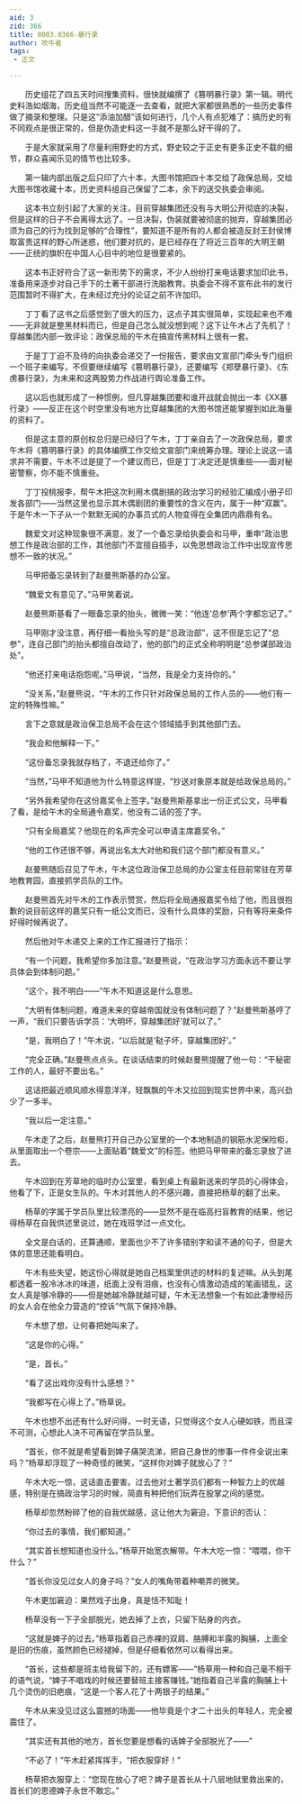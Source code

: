 ```yaml
---
aid: 3
zid: 366
title: 0003.0366-暴行录
author: 吹牛者
tags: 
 - 正文

---
```




　　历史组花了四五天时间搜集资料，很快就编撰了《篡明暴行录》第一辑。明代史料浩如烟海，历史组当然不可能逐一去查看，就把大家都很熟悉的一些历史事件做了摘录和整理。只是这“添油加醋”该如何进行，几个人有点犯难了：搞历史的有不同观点是很正常的，但是伪造史料这一手就不是那么好干得的了。

　　于是大家就采用了尽量利用野史的方式，野史较之于正史有更多正史不载的细节，群众喜闻乐见的情节也比较多。

　　第一辑内部出版之后只印了六十本，大图书馆把四十本交给了政保总局，交给大图书馆收藏十本，历史资料组自己保留了二本，余下的送交执委会审阅。

　　这本书立刻引起了大家的关注，目前穿越集团还没有与大明公开彻底的决裂，但是这样的日子不会离得太远了。一旦决裂，伪装就要被彻底的抛弃，穿越集团必须为自己的行为找到足够的“合理性”，要知道不是所有的人都会被造反封王封侯博取富贵这样的野心所迷惑，他们要对抗的，是已经存在了将近三百年的大明王朝——正统的旗帜在中国人心目中的地位是很要紧的。

　　这本书正好符合了这一新形势下的需求，不少人纷纷打来电话要求加印此书，准备用来逐步对自己手下的土著干部进行洗脑教育。执委会不得不宣布此书的发行范围暂时不得扩大，在未经过充分的论证之前不许加印。

　　丁丁看了这书之后感觉到了很大的压力，这点子其实很简单，实现起来也不难——无非就是整黑材料而已，但是自己怎么就没想到呢？这下让午木占了先机了！穿越集团内部一致评论：政保总局的午木在搞宣传黑材料上很有一套。

　　于是丁丁迫不及待的向执委会递交了一份报告，要求由文宣部门牵头专门组织一个班子来编写，不但要继续编写《篡明暴行录》，还要编写《郑孽暴行录》、《东虏暴行录》，为未来和这两股势力作战进行舆论准备工作。

　　这以后也就形成了一种惯例，但凡穿越集团要和谁开战就会抛出一本《XX暴行录》——反正在这个时空里没有地方比穿越集团的大图书馆还能掌握到如此海量的资料了。

　　但是这主意的原创权总归是已经归了午木，丁丁亲自去了一次政保总局，要求午木将《篡明暴行录》的具体编撰工作交给文宣部门来统筹办理。理论上说这一请求并不需要，午木不过是提了一个建议而已，但是丁丁决定还是慎重些——面对秘密警察，你不能不慎重些。

　　丁丁投桃报李，帮午木把这次利用木偶剧搞的政治学习的经验汇编成小册子印发各部门——当然这里也显示其木偶剧团的重要性的含义在内，属于一种“双赢”。于是午木一下子从一个默默无闻的办事员式的人物变得在全集团内鼎鼎有名。

　　魏爱文对这种现象很不满意，发了一个备忘录给执委会和马甲，重申“政治思想工作是政治部的工作，其他部门不宜擅自插手，以免思想政治工作中出现宣传思想不一致的状况。”

　　马甲把备忘录转到了赵曼熊斯基的办公室。

　　“魏爱文有意见了。”马甲笑着说。

　　赵曼熊斯基看了一眼备忘录的抬头，微微一笑：“他连‘总参’两个字都忘记了。”

　　马甲刚才没注意，再仔细一看抬头写的是“总政治部”，这不但是忘记了“总参”，连自己部门的抬头都擅自改动了，他的部门的正式全称明明是“总参谋部政治处”。

　　“他还打来电话抱怨呢。”马甲说，“当然，我是全力支持你的。”

　　“没关系，”赵曼熊说，“午木的工作只针对政保总局的工作人员的——他们有一定的特殊性嘛。”

　　言下之意就是政治保卫总局不会在这个领域插手到其他部门去。

　　“我会和他解释一下。”

　　“这份备忘录我就存档了，不退还给你了。”

　　“当然，”马甲不知道他为什么特意这样提，“抄送对象原本就是给政保总局的。”

　　“另外我希望你在这份嘉奖令上签字。”赵曼熊斯基拿出一份正式公文，马甲看了看，是给午木的全局通令嘉奖，他没有二话的签了字。

　　“只有全局嘉奖？他现在的名声完全可以申请主席嘉奖令。”

　　“他的工作还很不够，再说出名太大对他和我们这个部门都没有意义。”

　　赵曼熊随后召见了午木，午木这位政治保卫总局的办公室主任目前常驻在芳草地教育园，直接抓学员队的工作。

　　赵曼熊首先对午木的工作表示赞赏，然后将全局通报嘉奖令给了他，而且很抱歉的说目前这样的嘉奖只有一纸公文而已，没有什么具体的奖励，只有等将来条件好得时候再说了。

　　然后他对午木递交上来的工作汇报进行了指示：

　　“有一个问题，我希望你多加注意。”赵曼熊说，“在政治学习方面永远不要让学员体会到体制问题。”

　　“这个，我不明白——”午木不知道这是什么意思。

　　“大明有体制问题，难道未来的穿越帝国就没有体制问题了？”赵曼熊斯基哼了一声，“我们只要告诉学员：‘大明坏，穿越集团好’就可以了。”

　　“是，我明白了！”午木说，“以后就是‘鞑子坏，穿越集团好’。”

　　“完全正确。”赵曼熊点点头。在谈话结束的时候赵曼熊提醒了他一句：“干秘密工作的人，最好不要出名。”

　　这话把最近顺风顺水得意洋洋，轻飘飘的午木又拉回到现实世界中来，高兴劲少了一多半。

　　“我以后一定注意。”

　　午木走了之后，赵曼熊打开自己办公室里的一个本地制造的钢筋水泥保险柜，从里面取出一个卷宗——上面贴着“魏爱文”的标签。他把马甲带来的备忘录放了进去。

　　午木回到在芳草地的临时办公室里，看到桌上有最新送来的学员的心得体会，他看了下，正是女生队的。午木对其他人的不感兴趣，直接把杨草的翻了出来。

　　杨草的字属于学员队里比较漂亮的——显然不是在临高扫盲教育的结果，他记得杨草在自我供述里说过，她在戏班学过一点文化。

　　全文是白话的，还算通顺，里面也少不了许多错别字和读不通的句子，但是大体的意思还能看明白。

　　午木有些失望，她这份心得就是她自己档案里供述的材料的复述嘛。从头到尾都透着一股冷冰冰的味道，纸面上没有泪痕，也没有心情激动造成的笔画错乱，这女人真是够冷静的——但是她越冷静就越可疑，午木无法想象一个有如此凄惨经历的女人会在他全力营造的“控诉”气氛下保持冷静。

　　午木想了想，让何春把她叫来了。

　　“这是你的心得。”

　　“是，首长。”

　　“看了这出戏你没有什么感想？”

　　“我都写在心得上了。”杨草说。

　　午木也想不出还有什么好问得，一时无语，只觉得这个女人心硬如铁，而且深不可测，心想此人决不可再留在学员队里。

　　“首长，你不就是希望看到婢子痛哭流涕，把自己身世的惨事一件件全说出来吗？”杨草却浮现了一种奇怪的微笑，“这样你对婢子就放心了？”

　　午木大吃一惊，这话直击要害。过去他对土著学员们都有一种智力上的优越感，特别是在搞政治学习的时候，简直有种把他们玩弄在股掌之间的感觉。

　　杨草却忽然粉碎了他的自我优越感，这让他大为窘迫，下意识的否认：

　　“你过去的事情，我们都知道。”

　　“其实首长想知道也没什么。”杨草开始宽衣解带。午木大吃一惊：“喂喂，你干什么？”

　　“首长你没见过女人的身子吗？”女人的嘴角带着种嘲弄的微笑。

　　午木更加窘迫：果然戏子出身，真是恬不知耻！

　　杨草没有一下子全部脱光，她去掉了上衣，只留下贴身的内衣。

　　“这就是婢子的过去。”杨草指着自己赤裸的双肩、胳膊和半露的胸脯，上面全是旧的伤痕，虽然颜色已经褪掉，但是仔细看依然可以看得出来。

　　“首长，这些都是班主给我留下的，还有嫖客——”杨草用一种和自己毫不相干的语气说，“婢子不唱戏的时候还要替班主接客赚钱。”她指着自己半露的胸脯上十几个烫伤的旧疤痕，“这是一个客人花了十两银子的结果。”

　　午木从来没见过这么震撼的场面——他毕竟是个才二十出头的年轻人，完全被震住了。

　　“其实还有其他的地方，首长您要是想看的话婢子全部脱光了——”

　　“不必了！”午木赶紧挥挥手，“把衣服穿好！”

　　杨草把衣服穿上：“您现在放心了吧？婢子是首长从十八层地狱里救出来的，首长们的恩德婢子永世不敢忘。”


